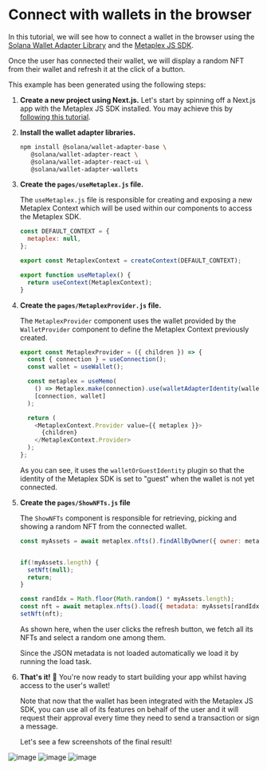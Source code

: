 # Connect with wallets in the browser

In this tutorial, we will see how to connect a wallet in the browser using the [Solana Wallet Adapter Library](https://github.com/solana-labs/wallet-adapter) and the [Metaplex JS SDK](https://github.com/metaplex-foundation/js).

Once the user has connected their wallet, we will display a random NFT from their wallet and refresh it at the click of a button.

This example has been generated using the following steps:

1. **Create a new project using Next.js.**
   Let's start by spinning off a Next.js app with the Metaplex JS SDK installed. You may achieve this by [following this tutorial](https://github.com/metaplex-foundation/js-examples/tree/main/getting-started-nextjs).

2. **Install the wallet adapter libraries.**

   ```sh
   npm install @solana/wallet-adapter-base \
      @solana/wallet-adapter-react \
      @solana/wallet-adapter-react-ui \
      @solana/wallet-adapter-wallets
   ```

3. **Create the `pages/useMetaplex.js` file.**

   The `useMetaplex.js` file is responsible for creating and exposing a new Metaplex Context which will be used within our components to access the Metaplex SDK.

   ```js
   const DEFAULT_CONTEXT = {
     metaplex: null,
   };

   export const MetaplexContext = createContext(DEFAULT_CONTEXT);

   export function useMetaplex() {
     return useContext(MetaplexContext);
   }
   ```

4. **Create the `pages/MetaplexProvider.js` file.**

   The `MetaplexProvider` component uses the wallet provided by the `WalletProvider` component to define the Metaplex Context previously created.

   ```js
   export const MetaplexProvider = ({ children }) => {
     const { connection } = useConnection();
     const wallet = useWallet();

     const metaplex = useMemo(
       () => Metaplex.make(connection).use(walletAdapterIdentity(wallet)),
       [connection, wallet]
     );

     return (
       <MetaplexContext.Provider value={{ metaplex }}>
         {children}
       </MetaplexContext.Provider>
     );
   };
   ```

   As you can see, it uses the `walletOrGuestIdentity` plugin so that the identity of the Metaplex SDK is set to "guest" when the wallet is not yet connected.

5. **Create the `pages/ShowNFTs.js` file**

   The `ShowNFTs` component is responsible for retrieving, picking and showing a random NFT from the connected wallet.

   ```js
   const myAssets = await metaplex.nfts().findAllByOwner({ owner: metaplex.identity().publicKey }).run();


   if(!myAssets.length) {
     setNft(null);
     return;
   }

   const randIdx = Math.floor(Math.random() * myAssets.length);
   const nft = await metaplex.nfts().load({ metadata: myAssets[randIdx] }).run();
   setNft(nft);
   ```

   As shown here, when the user clicks the refresh button, we fetch all its NFTs and select a random one among them.

   Since the JSON metadata is not loaded automatically we load it by running the load task.

6. **That's it!** 🎉
   You're now ready to start building your app whilst having access to the user's wallet!

   Note that now that the wallet has been integrated with the Metaplex JS SDK, you can use all of its features on behalf of the user and it will request their approval every time they need to send a transaction or sign a message.

   Let's see a few screenshots of the final result!

![image](https://user-images.githubusercontent.com/34144004/177217016-7b98dc84-516d-4f62-a875-9a13976ba9ce.png)
![image](https://user-images.githubusercontent.com/34144004/177217061-343cdba2-0411-4b58-884b-8ef5de157e40.png)
![image](https://user-images.githubusercontent.com/34144004/177217096-6c35559b-cd25-4e4b-aedc-9843210e6f43.png)
